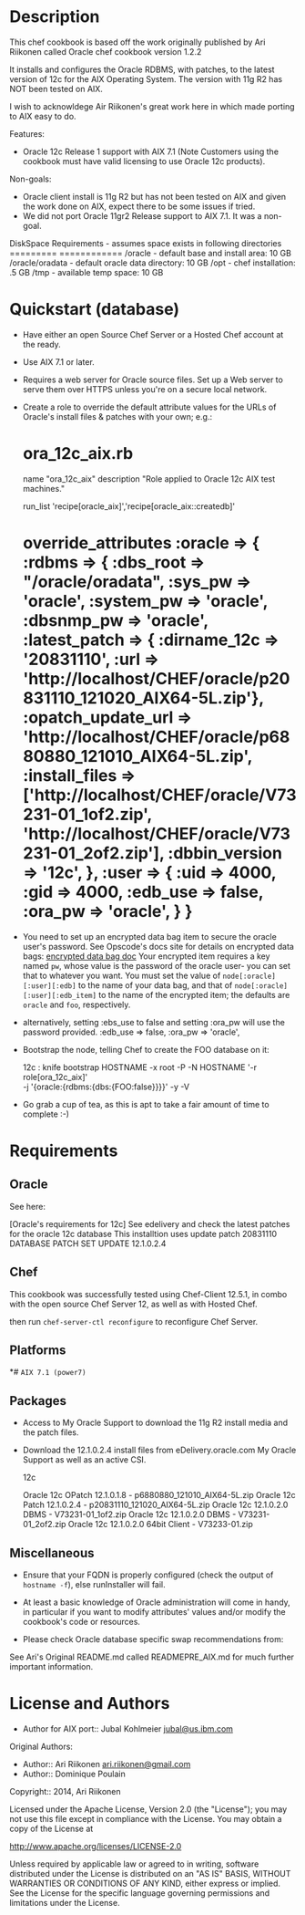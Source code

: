 Description
===========
This chef cookbook is based off the work originally published
by Ari Riikonen called Oracle chef cookbook version 1.2.2

It installs and configures the Oracle RDBMS, with patches, to the latest
version of 12c for the AIX Operating System. 
The version with 11g R2 has NOT been tested on AIX.

I wish to acknowldege Air Riikonen's great work here in which
made porting to AIX easy to do. 

Features:
* Oracle 12c Release 1 support with AIX 7.1
(Note Customers using the cookbook must have valid licensing
to use Oracle 12c products).


Non-goals:
* Oracle client install is 11g R2 but has not been tested on AIX and
  given the work done on AIX, expect there to be some issues if tried.
* We did not port Oracle 11gr2 Release support to AIX 7.1. It was
  a non-goal.

DiskSpace Requirements - assumes space exists in following directories
========= ============
/oracle         - default base and install area: 10 GB
/oracle/oradata - default oracle data directory: 10 GB
/opt            - chef installation:             .5 GB
/tmp            - available temp space:          10 GB

Quickstart (database)
=====================

* Have either an open Source Chef Server or a Hosted Chef account at
  the ready.
* Use AIX 7.1 or later.
* Requires a web server for Oracle source files.  Set up a Web server 
  to serve them over HTTPS unless you're on a secure local network.
* Create a role to override the default attribute values for the URLs
  of Oracle's install files & patches with your own; e.g.:

  ora_12c_aix.rb
  ==========================================================
  name "ora_12c_aix"
  description "Role applied to Oracle 12c AIX test machines."
  
  run_list 'recipe[oracle_aix]','recipe[oracle_aix::createdb]'

  override_attributes :oracle => {
    :rdbms => {
      :dbs_root       => "/oracle/oradata",
      :sys_pw         => 'oracle',
      :system_pw      => 'oracle',
      :dbsnmp_pw      => 'oracle',
      :latest_patch => {
        :dirname_12c =>      '20831110',
        :url =>              'http://localhost/CHEF/oracle/p20831110_121020_AIX64-5L.zip'},
      :opatch_update_url =>  'http://localhost/CHEF/oracle/p6880880_121010_AIX64-5L.zip',
      :install_files     => ['http://localhost/CHEF/oracle/V73231-01_1of2.zip',
                             'http://localhost/CHEF/oracle/V73231-01_2of2.zip'],
      :dbbin_version     => '12c',
      },
    :user => {
      :uid => 4000,
      :gid => 4000,
      :edb_use => false,
      :ora_pw  => 'oracle',
      }
    }
  ==========================================================
  
* You need to set up an encrypted data bag item to secure the oracle
  user's password. See Opscode's docs site for details on encrypted
  data bags:
  [encrypted data bag doc](http://docs.opscode.com/chef/essentials_data_bags.html#encrypt-a-data-bag)
  Your encrypted item requires a key named `pw`, whose value is the
  password of the oracle user- you can set that to whatever you want.
  You must set the value of `node[:oracle][:user][:edb]` to the name
  of your data bag, and that of `node[:oracle][:user][:edb_item]` to
  the name of the encrypted item; the defaults are `oracle` and
  `foo`, respectively.

* alternatively, setting :ebs_use to false and setting :ora_pw will
  use the password provided.
      :edb_use => false,
      :ora_pw  => 'oracle',

* Bootstrap the node, telling Chef to create the FOO database on it:

  12c :
    knife bootstrap HOSTNAME -x root -P <rootpassword>
        -N HOSTNAME '-r role[ora_12c_aix]'  
        -j '{oracle:{rdbms:{dbs:{FOO:false}}}}' -y -V

* Go grab a cup of tea, as this is apt to take a fair amount of time
to complete :-)


Requirements
============

## Oracle

See here:

[Oracle's requirements for 12c]
  See edelivery and check the latest patches for the oracle 12c database
  This installtion uses update patch 20831110  DATABASE PATCH SET UPDATE 12.1.0.2.4 

## Chef

This cookbook was successfully tested using Chef-Client 12.5.1, in combo
with the open source Chef Server 12, as well as with Hosted Chef.

then run `chef-server-ctl reconfigure` to reconfigure Chef Server.

## Platforms

*# `AIX 7.1 (power7)`

## Packages

* Access to My Oracle Support to download the 11g R2 install media
  and the patch files.

* Download the 12.1.0.2.4 install files from eDelivery.oracle.com
  My Oracle Support as well as an active CSI.

  12c
  
    Oracle 12c OPatch 12.1.0.1.8       - p6880880_121010_AIX64-5L.zip
    Oracle 12c Patch 12.1.0.2.4        - p20831110_121020_AIX64-5L.zip
    Oracle 12c 12.1.0.2.0 DBMS         - V73231-01_1of2.zip
    Oracle 12c 12.1.0.2.0 DBMS         - V73231-01_2of2.zip
    Oracle 12c 12.1.0.2.0 64bit Client - V73233-01.zip

## Miscellaneous

* Ensure that your FQDN is properly configured (check the output of
  `hostname -f`), else runInstaller will fail.
* At least a basic knowledge of Oracle administration will come in
  handy, in particular if you want to modify attributes' values
  and/or modify the cookbook's code or resources.

* Please check Oracle database specific swap recommendations from:


See Ari's Original README.md called READMEPRE_AIX.md for much
further important information.

License and Authors
===================

* Author for AIX port:: Jubal Kohlmeier <jubal@us.ibm.com>  

Original Authors:
* Author:: Ari Riikonen <ari.riikonen@gmail.com>  
* Author:: Dominique Poulain

Copyright:: 2014, Ari Riikonen

Licensed under the Apache License, Version 2.0 (the "License");
you may not use this file except in compliance with the License.
You may obtain a copy of the License at

<http://www.apache.org/licenses/LICENSE-2.0>

Unless required by applicable law or agreed to in writing, software
distributed under the License is distributed on an "AS IS" BASIS,
WITHOUT WARRANTIES OR CONDITIONS OF ANY KIND, either express or implied.
See the License for the specific language governing permissions and
limitations under the License.
